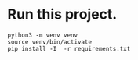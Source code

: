 # Run this project. 

```
python3 -m venv venv
source venv/bin/activate 
pip install -I  -r requirements.txt 
```